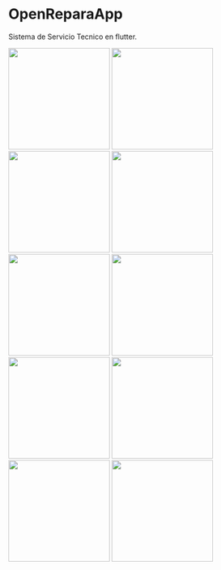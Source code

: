 # OpenReparaApp
 Sistema de Servicio Tecnico en flutter.

<img src="https://imgur.com/hs4m618.png" width="200">
<img src="https://imgur.com/50wks0p.png" width="200">
<img src="https://imgur.com/X0Psp9R.png" width="200">
<img src="https://imgur.com/vKGFHVV.png" width="200">
<img src="https://imgur.com/OrXnLtc.png" width="200">
<img src="https://imgur.com/Hqj4Llg.png" width="200">
<img src="https://imgur.com/vcx4JXn.png" width="200">
<img src="https://imgur.com/cGc8zcg.png" width="200">
<img src="https://imgur.com/x3iolo4.png" width="200">
<img src="https://imgur.com/vQ0dIgf.png" width="200">
